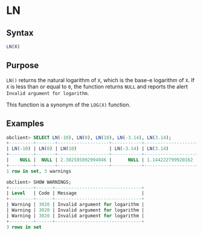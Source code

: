 # LN

## Syntax

```sql
LN(X)
```

## Purpose

`LN()` returns the natural logarithm of `X`, which is the base-e logarithm of `X`. If `X` is less than or equal to `0`, the function returns `NULL` and reports the alert `Invalid argument for logarithm`.

This function is a synonym of the `LOG(X)` function.

## Examples

```sql
obclient> SELECT LN(-10), LN(0), LN(10), LN(-3.14), LN(3.14);
+---------+-------+-------------------+-----------+-------------------+
| LN(-10) | LN(0) | LN(10)            | LN(-3.14) | LN(3.14)          |
+---------+-------+-------------------+-----------+-------------------+
|    NULL |  NULL | 2.302585092994046 |      NULL | 1.144222799920162 |
+---------+-------+-------------------+-----------+-------------------+
1 row in set, 3 warnings

obclient> SHOW WARNINGS;
+---------+------+--------------------------------+
| Level   | Code | Message                        |
+---------+------+--------------------------------+
| Warning | 3020 | Invalid argument for logarithm |
| Warning | 3020 | Invalid argument for logarithm |
| Warning | 3020 | Invalid argument for logarithm |
+---------+------+--------------------------------+
3 rows in set
```
